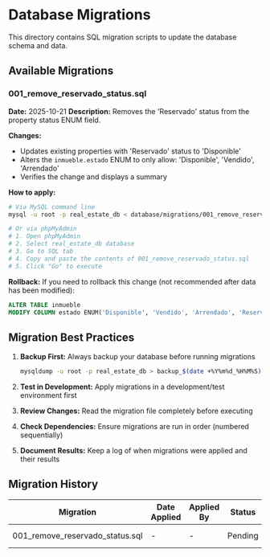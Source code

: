 # Database Migrations

This directory contains SQL migration scripts to update the database schema and data.

## Available Migrations

### 001_remove_reservado_status.sql
**Date:** 2025-10-21
**Description:** Removes the 'Reservado' status from the property status ENUM field.

**Changes:**
- Updates existing properties with 'Reservado' status to 'Disponible'
- Alters the `inmueble.estado` ENUM to only allow: 'Disponible', 'Vendido', 'Arrendado'
- Verifies the change and displays a summary

**How to apply:**
```bash
# Via MySQL command line
mysql -u root -p real_estate_db < database/migrations/001_remove_reservado_status.sql

# Or via phpMyAdmin
# 1. Open phpMyAdmin
# 2. Select real_estate_db database
# 3. Go to SQL tab
# 4. Copy and paste the contents of 001_remove_reservado_status.sql
# 5. Click "Go" to execute
```

**Rollback:**
If you need to rollback this change (not recommended after data has been modified):
```sql
ALTER TABLE inmueble
MODIFY COLUMN estado ENUM('Disponible', 'Vendido', 'Arrendado', 'Reservado') DEFAULT 'Disponible' COMMENT 'Property status';
```

## Migration Best Practices

1. **Backup First:** Always backup your database before running migrations
   ```bash
   mysqldump -u root -p real_estate_db > backup_$(date +%Y%m%d_%H%M%S).sql
   ```

2. **Test in Development:** Apply migrations in a development/test environment first

3. **Review Changes:** Read the migration file completely before executing

4. **Check Dependencies:** Ensure migrations are run in order (numbered sequentially)

5. **Document Results:** Keep a log of when migrations were applied and their results

## Migration History

| Migration | Date Applied | Applied By | Status | Notes |
|-----------|-------------|------------|--------|-------|
| 001_remove_reservado_status.sql | - | - | Pending | Initial migration |
